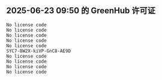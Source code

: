 ## 2025-06-23 09:50 的 GreenHub 许可证
```
No license code
No license code
No license code
No license code
No license code
SYC7-8W2X-kiVP-GnC8-AE9D
No license code
No license code
No license code
No license code
```
